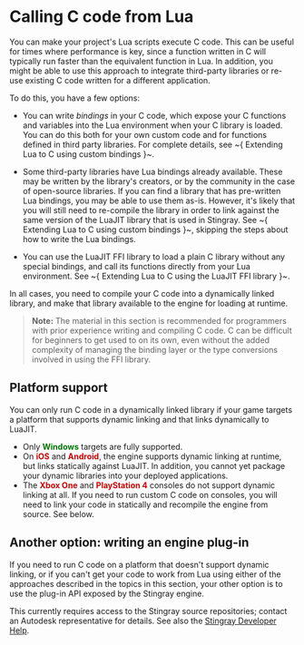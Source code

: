 # Calling C code from Lua

You can make your project's Lua scripts execute C code. This can be useful for times where performance is key, since a function written in C will typically run faster than the equivalent function in Lua. In addition, you might be able to use this approach to integrate third-party libraries or re-use existing C code written for a different application.

To do this, you have a few options:

-	You can write *bindings* in your C code, which expose your C functions and variables into the Lua environment when your C library is loaded. You can do this both for your own custom code and for functions defined in third party libraries. For complete details, see ~{ Extending Lua to C using custom bindings }~.

-	Some third-party libraries have Lua bindings already available. These may be written by the library's creators, or by the community in the case of open-source libraries. If you can find a library that has pre-written Lua bindings, you may be able to use them as-is. However, it's likely that you will still need to re-compile the library in order to link against the same version of the LuaJIT library that is used in Stingray. See ~{ Extending Lua to C using custom bindings }~, skipping the steps about how to write the Lua bindings.

-	You can use the LuaJIT FFI library to load a plain C library without any special bindings, and call its functions directly from your Lua environment. See ~{ Extending Lua to C using the LuaJIT FFI library }~.

In all cases, you need to compile your C code into a dynamically linked library, and make that library available to the engine for loading at runtime.

>	**Note:** The material in this section is recommended for programmers with prior experience writing and compiling C code. C can be difficult for beginners to get used to on its own, even without the added complexity of managing the binding layer or the type conversions involved in using the FFI library.

## Platform support

You can only run C code in a dynamically linked library if your game targets a platform that supports dynamic linking and that links dynamically to LuaJIT.

-	Only <span style="color:#007700">**Windows**</span> targets are fully supported.
-	On <span style="color:#CC0000">**iOS**</span> and <span style="color:#CC0000">**Android**</span>, the engine supports dynamic linking at runtime, but links statically against LuaJIT. In addition, you cannot yet package your dynamic libraries into your deployed applications.
-	The <span style="color:#CC0000">**Xbox One**</span> and <span style="color:#CC0000">**PlayStation 4**</span> consoles do not support dynamic linking at all. If you need to run custom C code on consoles, you will need to link your code in statically and recompile the engine from source. See below.

## Another option: writing an engine plug-in

If you need to run C code on a platform that doesn't support dynamic linking, or if you can't get your code to work from Lua using either of the approaches described in the topics in this section, your other option is to use the plug-in API exposed by the Stingray engine.

This currently requires access to the Stingray source repositories; contact an Autodesk representative for details. See also the [Stingray Developer Help](http://www.autodesk.com/stingray-help?contextId=DEVELOPER_HOME).
